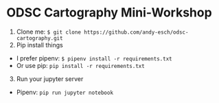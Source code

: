 # ODSC Cartography Mini-Workshop

1. Clone me: `$ git clone https://github.com/andy-esch/odsc-cartography.git`
2. Pip install things
  - I prefer pipenv: `$ pipenv install -r requirements.txt`
  - Or use pip: `pip install -r requirements.txt`
3. Run your jupyter server
  - Pipenv: `pip run jupyter notebook`
